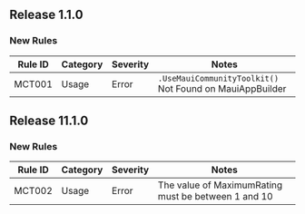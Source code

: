 ﻿## Release 1.1.0

### New Rules

Rule ID | Category | Severity | Notes                                               
--------|----------|----------|-----------------------------------------------------
MCT001  | Usage    | Error    | `.UseMauiCommunityToolkit()` Not Found on MauiAppBuilder

## Release 11.1.0

### New Rules

Rule ID | Category | Severity | Notes                                               
--------|----------|----------|-----------------------------------------------------
MCT002  | Usage    | Error    | The value of MaximumRating must be between 1 and 10